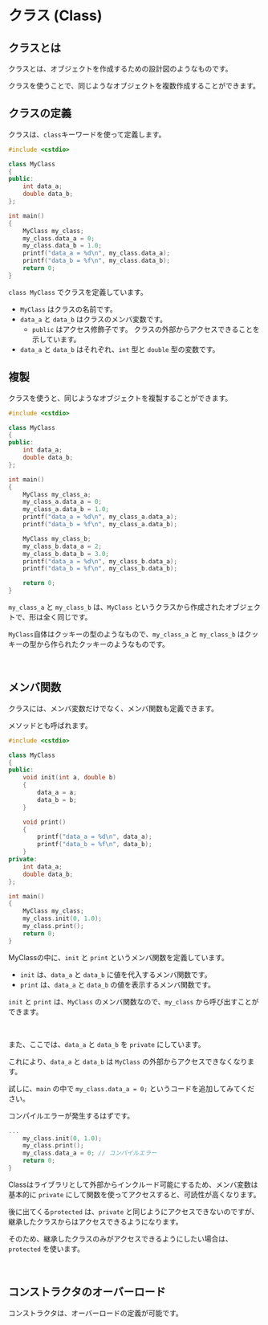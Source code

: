 # クラス (Class)

## クラスとは

クラスとは、オブジェクトを作成するための設計図のようなものです。

クラスを使うことで、同じようなオブジェクトを複数作成することができます。

## クラスの定義

クラスは、`class`キーワードを使って定義します。

```cpp
#include <cstdio>

class MyClass
{
public:
    int data_a;
    double data_b;
};

int main()
{
    MyClass my_class;
    my_class.data_a = 0;
    my_class.data_b = 1.0;
    printf("data_a = %d\n", my_class.data_a);
    printf("data_b = %f\n", my_class.data_b);
    return 0;
}
```

`class MyClass` でクラスを定義しています。

- `MyClass` はクラスの名前です。
- `data_a` と `data_b` はクラスのメンバ変数です。
    - `public` はアクセス修飾子です。 クラスの外部からアクセスできることを示しています。
- `data_a` と `data_b` はそれぞれ、`int` 型と `double` 型の変数です。

## 複製

クラスを使うと、同じようなオブジェクトを複製することができます。

```cpp
#include <cstdio>

class MyClass
{
public:
    int data_a;
    double data_b;
};

int main()
{
    MyClass my_class_a;
    my_class_a.data_a = 0;
    my_class_a.data_b = 1.0;
    printf("data_a = %d\n", my_class_a.data_a);
    printf("data_b = %f\n", my_class_a.data_b);

    MyClass my_class_b;
    my_class_b.data_a = 2;
    my_class_b.data_b = 3.0;
    printf("data_a = %d\n", my_class_b.data_a);
    printf("data_b = %f\n", my_class_b.data_b);

    return 0;
}
```

`my_class_a` と `my_class_b` は、`MyClass` というクラスから作成されたオブジェクトで、形は全く同じです。

`MyClass`自体はクッキーの型のようなもので、`my_class_a` と `my_class_b` はクッキーの型から作られたクッキーのようなものです。

<br>

## メンバ関数

クラスには、メンバ変数だけでなく、メンバ関数も定義できます。

メソッドとも呼ばれます。

```cpp
#include <cstdio>

class MyClass
{
public:
    void init(int a, double b)
    {
        data_a = a;
        data_b = b;
    }

    void print()
    {
        printf("data_a = %d\n", data_a);
        printf("data_b = %f\n", data_b);
    }
private:
    int data_a;
    double data_b;
};

int main()
{
    MyClass my_class;
    my_class.init(0, 1.0);
    my_class.print();
    return 0;
}
```

MyClassの中に、`init` と `print` というメンバ関数を定義しています。

- `init` は、`data_a` と `data_b` に値を代入するメンバ関数です。
- `print` は、`data_a` と `data_b` の値を表示するメンバ関数です。

`init` と `print` は、`MyClass` のメンバ関数なので、`my_class` から呼び出すことができます。

<br>

また、ここでは、`data_a` と `data_b` を `private` にしています。

これにより、`data_a` と `data_b` は `MyClass` の外部からアクセスできなくなります。

試しに、`main` の中で `my_class.data_a = 0;` というコードを追加してみてください。

コンパイルエラーが発生するはずです。

```cpp
...
    my_class.init(0, 1.0);
    my_class.print();
    my_class.data_a = 0; // コンパイルエラー
    return 0;
}
```

Classはライブラリとして外部からインクルード可能にするため、メンバ変数は基本的に `private` にして関数を使ってアクセスすると、可読性が高くなります。

後に出てくる`protected` は、`private` と同じようにアクセスできないのですが、継承したクラスからはアクセスできるようになります。

そのため、継承したクラスのみがアクセスできるようにしたい場合は、`protected` を使います。

<br>

## コンストラクタのオーバーロード

コンストラクタは、オーバーロードの定義が可能です。

<br>
